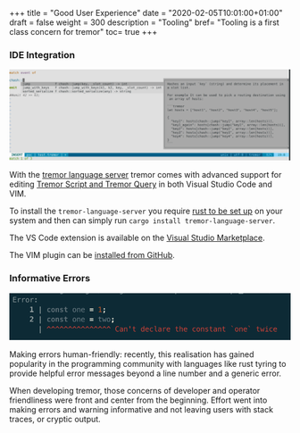 +++
title = "Good User Experience"
date = "2020-02-05T10:01:00+01:00"
draft = false
weight = 300
description = "Tooling"
bref= "Tooling is a first class concern for tremor"
toc= true
+++

### IDE Integration

![tremor-vim](/img/tremor/tremor-vim.png)

With the [tremor language server](https://github.com/wayfair-tremor/tremor-language-server) tremor comes with advanced support for editing [Tremor Script and Tremor Query](https://tremor.rs/getting-started/scripting) in both Visual Studio Code and VIM.

To install the `tremor-language-server`  you require [rust to be set up](https://rustup.rs) on your system and then can simply run `cargo install tremor-language-server`.

The VS Code extension is available on the [Visual Studio Marketplace](https://marketplace.visualstudio.com/items?itemName=tremorproject.tremor-language-features).

The VIM plugin can be [installed from GitHub](https://github.com/wayfair-tremor/tremor-vim).

### Informative Errors

![tremor-error](/img/tremor/error.png)

Making errors human-friendly: recently, this realisation has gained popularity in the programming community with languages like rust tyring to provide helpful error messages beyond a line number and a generic error.

When developing tremor, those concerns of developer and operator friendliness were front and center from the beginning. Effort went into making errors and warning informative and not leaving users with stack traces, or cryptic output.

